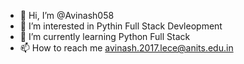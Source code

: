 - 👋 Hi, I’m @Avinash058
- 👀 I’m interested in Pythin Full Stack Devleopment
- 🌱 I’m currently learning Python Full Stack
- 📫 How to reach me avinash.2017.lece@anits.edu.in

<!---
Avinash058/Avinash058 is a ✨ special ✨ repository because its `README.md` (this file) appears on your GitHub profile.
You can click the Preview link to take a look at your changes.
--->
